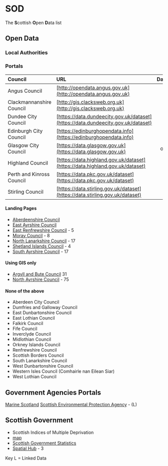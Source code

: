 # SOD
The **S**cottish **O**pen **D**ata list

## Open Data

### Local Authorities

### Portals

| Council       | URL         | Datasets |
| :------------- |:-------------| :-----:|
| Angus Council | [http://opendata.angus.gov.uk](http://opendata.angus.gov.uk)  | 32 |
| Clackmannanshire Council | [http://gis.clacksweb.org.uk](http://gis.clacksweb.org.uk) | 18 |
| Dundee City Council |[https://data.dundeecity.gov.uk/dataset](https://data.dundeecity.gov.uk/dataset)| 48 |
| Edinburgh City Council| [https://edinburghopendata.info](https://edinburghopendata.info)| 234|
| Glasgow City Council | [https://data.glasgow.gov.uk](https://data.glasgow.gov.uk)| offline |
| Highland Council |[https://data.highland.gov.uk/dataset](https://data.highland.gov.uk/dataset)| 0|
| Perth and Kinross Council|[https://data.pkc.gov.uk/dataset](https://data.pkc.gov.uk/dataset) | 40|
| Stirling Council | [https://data.stirling.gov.uk/dataset](https://data.stirling.gov.uk/dataset)| 3|



#### Landing Pages 
- [Aberdeenshire Council](https://www.aberdeenshire.gov.uk/online/open-data/)
- [East Ayrshire Council](https://www.east-ayrshire.gov.uk/CouncilAndGovernment/About-the-Council/Information-and-statistics/Open-Data.aspx)
- [East Renfrewshire Council](https://data.gov.uk/publisher/east-renfrewshire-council) - 5
- [Moray Council](http://www.moray.gov.uk/moray_standard/page_110140.html) - 8
- [North Lanarkshire Council](https://data.gov.uk/search?q=%22North+Lanarkshire%22) - 17
- [Shetland Islands Council](https://www.shetland.gov.uk/information-rights/OpenData.asp) - 4
- [South Ayrshire Council](https://www.south-ayrshire.gov.uk/opendata/) - 17

#### Using GIS only
- [Argyll and Bute Council](https://data-argyll-bute.opendata.arcgis.com/) 31
- [North Ayrshire Council](https://maps-north-ayrshire.opendata.arcgis.com) - 75

#### None of the above

- Aberdeen City Council
- Dumfries and Galloway Council
- East Dunbartonshire Council
- East Lothian Council
- Falkirk Council
- Fife Council
- Inverclyde Council
- Midlothian Council
- Orkney Islands Council
- Renfrewshire Council
- Scottish Borders Council
- South Lanarkshire Council
- West Dunbartonshire Council
- Western Isles Council (Comhairle nan Eilean Siar)
- West Lothian Council


## Government Agencies Portals
[Marine Scotland](https://data.marine.gov.scot)
[Scottish Environmental Protection Agency](http://data.sepa.org.uk) - (L)

## Scottish Government 
- Scottish Indices of Multiple Deprivation 
 - [map](http://simd.scot/2016/#/simd2016/BTTTFTT/9/-4.0000/55.9000/)
- [Scottish Government Statistics](http://statistics.gov.scot/home?_ga=2.257996684.769017547.1528731593-1239213985.1463907445)
 - [Spatial Hub](http://www.spatialhub.scot/get-data/) - 3

Key
L = Linked Data